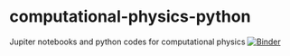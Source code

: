 # computational-physics-python
Jupiter notebooks and python codes for computational physics
[![Binder](https://mybinder.org/badge_logo.svg)](https://mybinder.org/v2/gh/konstgav/computational-physics-python/master)
